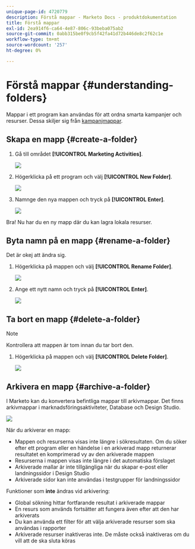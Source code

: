 ```yaml
---
unique-page-id: 4720779
description: Förstå mappar - Marketo Docs - produktdokumentation
title: Förstå mappar
exl-id: 2ea914f6-ca64-4e87-806c-93beba075ab2
source-git-commit: 0abb315be0f9cb5f42fa41d72b446de8c2f62c1e
workflow-type: tm+mt
source-wordcount: '257'
ht-degree: 0%

---
```


# Förstå mappar {#understanding-folders}

Mappar i ett program kan användas för att ordna smarta kampanjer och resurser. Dessa skiljer sig från [kampanjmappar](/help/marketo/product-docs/core-marketo-concepts/miscellaneous/create-new-campaign-folder.md).

## Skapa en mapp {#create-a-folder}

1. Gå till området **[!UICONTROL Marketing Activities]**.

   ![](assets/ma.png)

1. Högerklicka på ett program och välj **[!UICONTROL New Folder]**.

   ![](assets/image2015-4-20-18-3a45-3a14.png)

1. Namnge den nya mappen och tryck på **[!UICONTROL Enter]**.

   ![](assets/image2015-4-20-18-3a46-3a57.png)

Bra! Nu har du en ny mapp där du kan lagra lokala resurser.

## Byta namn på en mapp {#rename-a-folder}

Det är okej att ändra sig.

1. Högerklicka på mappen och välj **[!UICONTROL Rename Folder]**.

   ![](assets/image2015-4-20-18-3a49-3a10.png)

1. Ange ett nytt namn och tryck på **[!UICONTROL Enter]**.

   ![](assets/image2015-4-20-18-3a52-3a30.png)

## Ta bort en mapp {#delete-a-folder}

>[!NOTE]
>
>Kontrollera att mappen är tom innan du tar bort den.

1. Högerklicka på mappen och välj **[!UICONTROL Delete Folder]**.

   ![](assets/image2015-4-20-18-3a55-3a51.png)

## Arkivera en mapp {#archive-a-folder}

I Marketo kan du konvertera befintliga mappar till arkivmappar. Det finns arkivmappar i marknadsföringsaktiviteter, Database och Design Studio.

![](assets/image2015-4-20-19-3a3-3a46.png)

När du arkiverar en mapp:

* Mappen och resurserna visas inte längre i sökresultaten. Om du söker efter ett program eller en händelse i en arkiverad mapp returnerar resultatet en komprimerad vy av den arkiverade mappen
* Resurserna i mappen visas inte längre i det automatiska förslaget
* Arkiverade mallar är inte tillgängliga när du skapar e-post eller landningssidor i Design Studio
* Arkiverade sidor kan inte användas i testgrupper för landningssidor

Funktioner som **inte** ändras vid arkivering:

* Global sökning hittar fortfarande resultat i arkiverade mappar
* En resurs som används fortsätter att fungera även efter att den har arkiverats
* Du kan använda ett filter för att välja arkiverade resurser som ska användas i rapporter
* Arkiverade resurser inaktiveras inte. De måste också inaktiveras om du vill att de ska sluta köras
